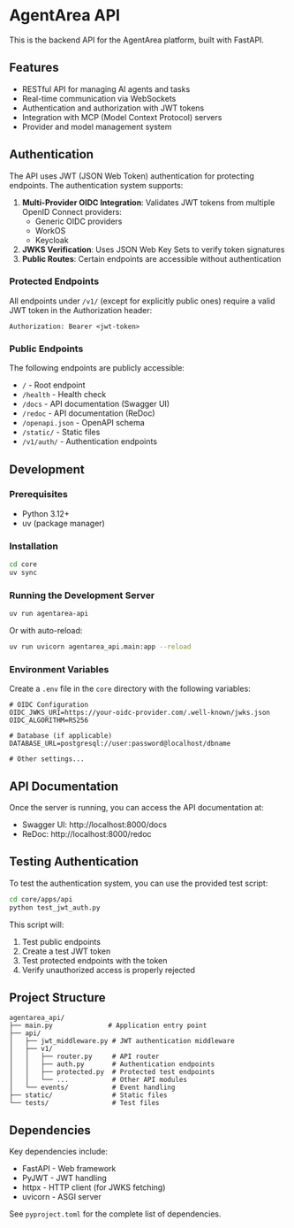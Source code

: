 # AgentArea API

This is the backend API for the AgentArea platform, built with FastAPI.

## Features

- RESTful API for managing AI agents and tasks
- Real-time communication via WebSockets
- Authentication and authorization with JWT tokens
- Integration with MCP (Model Context Protocol) servers
- Provider and model management system

## Authentication

The API uses JWT (JSON Web Token) authentication for protecting endpoints. The authentication system supports:

1. **Multi-Provider OIDC Integration**: Validates JWT tokens from multiple OpenID Connect providers:
   - Generic OIDC providers
   - WorkOS
   - Keycloak
2. **JWKS Verification**: Uses JSON Web Key Sets to verify token signatures
3. **Public Routes**: Certain endpoints are accessible without authentication

### Protected Endpoints

All endpoints under `/v1/` (except for explicitly public ones) require a valid JWT token in the Authorization header:

```
Authorization: Bearer <jwt-token>
```

### Public Endpoints

The following endpoints are publicly accessible:

- `/` - Root endpoint
- `/health` - Health check
- `/docs` - API documentation (Swagger UI)
- `/redoc` - API documentation (ReDoc)
- `/openapi.json` - OpenAPI schema
- `/static/` - Static files
- `/v1/auth/` - Authentication endpoints

## Development

### Prerequisites

- Python 3.12+
- uv (package manager)

### Installation

```bash
cd core
uv sync
```

### Running the Development Server

```bash
uv run agentarea-api
```

Or with auto-reload:

```bash
uv run uvicorn agentarea_api.main:app --reload
```

### Environment Variables

Create a `.env` file in the `core` directory with the following variables:

```env
# OIDC Configuration
OIDC_JWKS_URI=https://your-oidc-provider.com/.well-known/jwks.json
OIDC_ALGORITHM=RS256

# Database (if applicable)
DATABASE_URL=postgresql://user:password@localhost/dbname

# Other settings...
```

## API Documentation

Once the server is running, you can access the API documentation at:

- Swagger UI: http://localhost:8000/docs
- ReDoc: http://localhost:8000/redoc

## Testing Authentication

To test the authentication system, you can use the provided test script:

```bash
cd core/apps/api
python test_jwt_auth.py
```

This script will:
1. Test public endpoints
2. Create a test JWT token
3. Test protected endpoints with the token
4. Verify unauthorized access is properly rejected

## Project Structure

```
agentarea_api/
├── main.py              # Application entry point
├── api/
│   ├── jwt_middleware.py # JWT authentication middleware
│   ├── v1/
│   │   ├── router.py     # API router
│   │   ├── auth.py       # Authentication endpoints
│   │   ├── protected.py  # Protected test endpoints
│   │   └── ...           # Other API modules
│   └── events/           # Event handling
├── static/               # Static files
└── tests/                # Test files
```

## Dependencies

Key dependencies include:

- FastAPI - Web framework
- PyJWT - JWT handling
- httpx - HTTP client (for JWKS fetching)
- uvicorn - ASGI server

See `pyproject.toml` for the complete list of dependencies.
